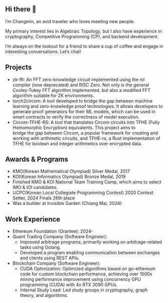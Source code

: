 ## Hi there 👋

I’m Changmin, an avid traveler who loves meeting new people.

My primary interest lies in Algebraic Topology, but I also have experience in cryptography, Competitive Programming (CP), and backend development.

I’m always on the lookout for a friend to share a cup of coffee and engage in interesting conversations. Let’s chat!

## Projects

- zk-fft: An FFT zero-knowledge circuit implemented using the nil compiler (now deprecated) and RISC Zero. Not only is the general      Cooley-Tukey FFT algorithm implemented, but also a modified FFT algorithm suitable for ZK environments.
- torch2circom: A tool developed to bridge the gap between machine learning and zero-knowledge proof technologies. It allows            developers to generate proof generators for their ML models, which can be used in smart contracts to verify the correctness of 
  model execution.
- Circom-TFHE-RS: A tool that translates Circom circuits into TFHE (Fully Homomorphic Encryption) equivalents. This project aims to   
  bridge the gap between Circom, a popular framework for creating and working with arithmetic circuits, and TFHE-rs, a Rust 
  implementation of TFHE for boolean and integer arithmetics over encrypted data.

## Awards & Programs

- KMO(Korean Mathematical Olympiad) Silver Medal, 2017
- KOI(Korean Informatics Olympiad) Bronze Medal, 2019
- Finished KMO & KOI National Team Training Camp, which aims to select IMO & IOI candidates.
- UCPC(Korean Local Collegiate Programming Contest) 2020 Contest Setter, 2024 Finals 26th place
- Was a builder at Invisible Garden (Chiang Mai, 2024)

## Work Experience

- Ethereum Foundation (Grantee): 2024-
- Quant Trading Company (Software Engineer):
  - Improved arbitrage programs, primarily working on arbitrage-related tasks using Golang.
  - Developed a program enabling communication between exchanges and
    clients using REST APIs.
- Blockchain Company (Software Engineer):
  - CUDA Optimization: Optimized algorithms based on go-ethereum code for custom blockchain performance, achieving over 1000x mining      performance improvement using concurrency GPU programming (CUDA) with 4x RTX 3090 GPUs.
  - Internal Study Lead: Led study groups in cryptography, graph theory, and algorithms.
